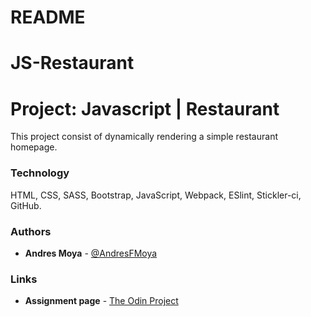 # README
# JS-Restaurant

# Project: Javascript | Restaurant
This project consist of dynamically rendering a simple restaurant homepage.

### Technology

HTML, CSS, SASS, Bootstrap, JavaScript, Webpack, ESlint, Stickler-ci, GitHub.

### Authors

- **Andres Moya** - [@AndresFMoya](https://github.com/AndresFMoya)

### Links

- **Assignment page** - [The Odin Project](https://www.theodinproject.com/courses/javascript/lessons/restaurant-page)